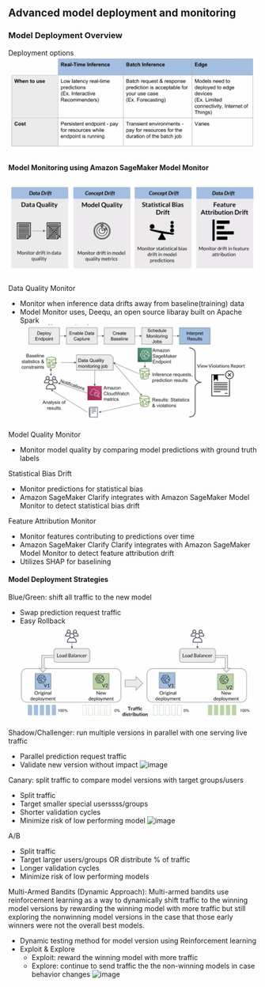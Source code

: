 ## Advanced model deployment and monitoring
### Model Deployment Overview
Deployment options
![image](pic/deployment_options.png)

#### Model Monitoring using Amazon SageMaker Model Monitor
![image](pic/monitor_type.png)

Data Quality Monitor
- Monitor when inference data drifts away from baseline(training) data
- Model Monitor uses, Deequ, an open source libaray built on Apache Spark
![image](pic/data_quality_monitor.png)

Model Quality Monitor
- Monitor model quality by comparing model predictions with ground truth labels

Statistical Bias Drift
- Monitor predictions for statistical bias
- Amazon SageMaker Clarify integrates with Amazon SageMaker Model Monitor to detect statistical bias drift

Feature Attribution Monitor
- Monitor features contributing to predictions over time
- Amazon SageMaker Clarify Clarify integrates with Amazon SageMaker Model Monitor to detect feature attribution drift
- Utilizes SHAP for baselining

#### Model Deployment Strategies
Blue/Green: shift all traffic to the new model
- Swap prediction request traffic
- Easy Rollback
![image](pic/blue_green.png)

Shadow/Challenger: run multiple versions in parallel with one serving live traffic
- Parallel prediction request traffic
- Validate new version without impact
![image](pic/shadow/challenger.png)

Canary: split traffic to compare model versions with target groups/users
- Split traffic
- Target smaller special userssss/groups
- Shorter validation cycles
- Minimize risk of low performing model
![image](pic/shadow/canary.png)

A/B
- Split traffic
- Target larger users/groups OR distribute % of traffic
- Longer validation cycles
- Minimize risk of low performing models

Multi-Armed Bandits (Dynamic Approach): Multi-armed bandits use reinforcement learning as a way to dynamically shift traffic to the winning model versions by rewarding the winning model with more traffic but still exploring the nonwinning model versions in the case that those early winners were not the overall best models. 
- Dynamic testing method for model version using Reinforcement learning
- Exploit & Explore
  - Exploit: reward the winning model with more traffic
  - Explore: continue to send traffic the the non-winning models in case behavior changes
![image](pic/shadow/mab.png)
